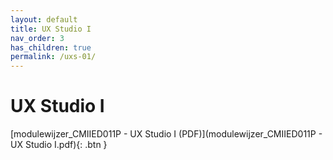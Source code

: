 ```yaml
---
layout: default
title: UX Studio I
nav_order: 3
has_children: true
permalink: /uxs-01/
---
```


# UX Studio I

[modulewijzer_CMIIED011P - UX Studio I (PDF)](modulewijzer_CMIIED011P - UX Studio I.pdf){: .btn }